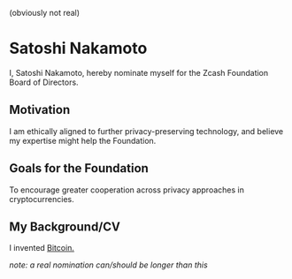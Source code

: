 (obviously not real)

# Satoshi Nakamoto

I, Satoshi Nakamoto, hereby nominate myself for the Zcash Foundation Board of Directors.

## Motivation

I am ethically aligned to further privacy-preserving technology, and believe my expertise might help the Foundation.

## Goals for the Foundation

To encourage greater cooperation across privacy approaches in cryptocurrencies.

## My Background/CV

I invented [Bitcoin.](https://bitcoin.org/bitcoin.pdf)

*note: a real nomination can/should be longer than this*
